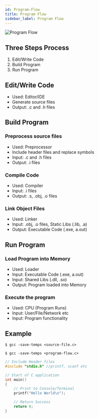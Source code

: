 ```yaml
---
id: Program-Flow
title: Program Flow
sidebar_label: Program Flow
---
```


![Program Flow](assets/doc-image-program-flow.png)

## Three Steps Process
1. Edit/Write Code
2. Build Program
3. Run Program

## Edit/Write Code
- Used: Editor/IDE
- Generate source files
- Output: .c and .h files

## Build Program

### Preprocess source files
- Used: Preprocessor
- Include header files and replace symbols
- Input: .c and .h files
- Output: .i files

### Compile Code
- Used: Compiler
- Input: .i files
- Output: .s, .obj, .o files

### Link Object Files
- Used: Linker
- Input: .obj, .o files, Static Libs (.lib, .a)
- Output: Executable Code (.exe, a.out)

## Run Program

### Load Program into Memory
- Used: Loader
- Input: Executable Code (.exe, a.out)
- Input: Shared Libs (.dll, .so)
- Output: Program loaded into Memory

### Execute the program
- Used: CPU (Program Runs)
- Input: User/File/Network etc
- Input: Program functionality

## Example

```shell
$ gcc -save-temps <source-file.c>

$ gcc -save-temps <program-flow.c>
```

```c
// Include Header files
#include "stdio.h" //printf, scanf etc

// Start of C application 
int main() 
{
    // Print to Console/Terminal
    printf("Hello World\n");

    // Return Success
    return 0;
}
```